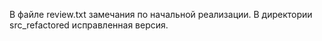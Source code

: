 В файле review.txt замечания по начальной реализации.
В директории src_refactored исправленная версия.
